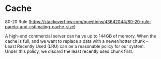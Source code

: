 # Cache

80-20 Rule (https://stackoverflow.com/questions/43642044/80-20-rule-pareto-and-estimating-cache-size)

A high-end commercial server can ha ve up to 144GB of memory. When the cache is full, and we want to replace a data with a newer/hotter chunk - Least Recently Used (LRU) can be a reasonable policy for our system. Under this policy, we discard the least recently used chunk first.